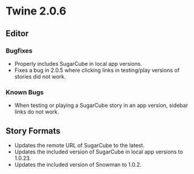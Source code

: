 # Twine 2.0.6

## Editor

### Bugfixes

- Properly includes SugarCube in local app versions.
- Fixes a bug in 2.0.5 where clicking links in testing/play versions of stories did not work.

### Known Bugs

- When testing or playing a SugarCube story in an app version, sidebar links do not work.

## Story Formats

- Updates the remote URL of SugarCube to the latest.
- Updates the included version of SugarCube in local app versions to 1.0.23.
- Updates the included version of Snowman to 1.0.2.
